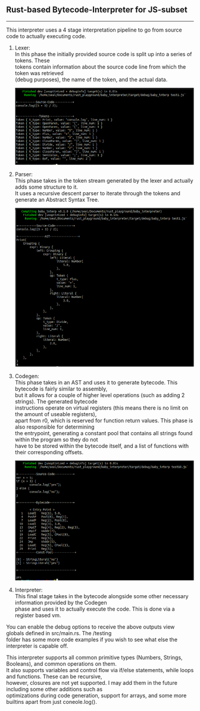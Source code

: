 ## Rust-based Bytecode-Interpreter for JS-subset

-----------------------------------------------------------------------------------------------

This interpreter uses a 4 stage interpretation pipeline to go from source code to actually
executing code.  

1. Lexer:  
	In this phase the initially provided source code is split up into a series of tokens. These  
	tokens contain information about the source code line from which the token was retrieved  
	(debug purposes), the name of the token, and the actual data.

	![Lexer](https://github.com/seal9055/baby_interpreter/blob/main/imgs/lexer.png)

2. Parser:  
	This phase takes in the token stream generated by the lexer and actually adds some structure to it.  
	It uses a recursive descent parser to iterate through the tokens and generate an Abstract Syntax Tree.  

	![Parser](https://github.com/seal9055/baby_interpreter/blob/main/imgs/parser.png)

3. Codegen:  
	This phase takes in an AST and uses it to generate bytecode. This bytecode is fairly similar to assembly,  
	but it allows for a couple of higher level operations (such as adding 2 strings). The generated bytecode  
	instructions operate on virtual registers (this means there is no limit on the amount of useable registers),  
	apart from r0, which is reserved for function return values. This phase is also responsible for determining  
	the entrypoint, generating a constant pool that contains all strings found within the program so they do not  
	have to be stored within the bytecode itself, and a list of functions with their corresponding offsets.

	![Codegen](https://github.com/seal9055/baby_interpreter/blob/main/imgs/bytecode.png)

4. Interpreter:  
	This final stage takes in the bytecode alongside some other necessary information provided by the Codegen  
	phase and uses it to actually execute the code. This is done via a register based vm.  

You can enable the debug options to receive the above outputs view globals defined in src/main.rs. The /testing  
folder has some more code examples if you wish to see what else the interpreter is capable off.  

This interpreter supports all common primitive types (Numbers, Strings, Booleans), and common operations on them.  
It also supports variables and control flow via if/else statements, while loops and functions. These can be recursive,  
however, closures are not yet supported. I may add them in the future including some other additions such as  
optimizations during code generation, support for arrays, and some more builtins apart from just coneole.log().  
